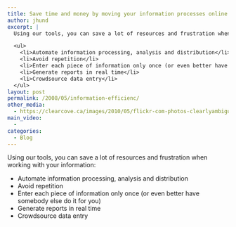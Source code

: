```yaml
---
title: Save time and money by moving your information processes online
author: jhund
excerpt: |
  Using our tools, you can save a lot of resources and frustration when working with your information:

  <ul>
    <li>Automate information processing, analysis and distribution</li>
    <li>Avoid repetition</li>
    <li>Enter each piece of information only once (or even better have somebody else do it for you)</li>
    <li>Generate reports in real time</li>
    <li>Crowdsource data entry</li>
  </ul>
layout: post
permalink: /2008/05/information-efficienc/
other_media:
  - https://clearcove.ca/images/2010/05/flickr-com-photos-clearlyambiguous-282747181.jpg
main_video:
  -
categories:
  - Blog
---
```

Using our tools, you can save a lot of resources and frustration when working with your information:

  * Automate information processing, analysis and distribution
  * Avoid repetition
  * Enter each piece of information only once (or even better have somebody else do it for you)
  * Generate reports in real time
  * Crowdsource data entry

